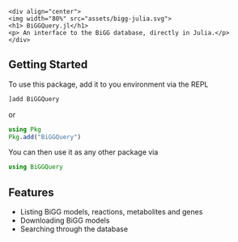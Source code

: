 ```@raw html
<div align="center">
<img width="80%" src="assets/bigg-julia.svg">
<h1> BiGGQuery.jl</h1>
<p> An interface to the BiGG database, directly in Julia.</p>
</div>
```



## Getting Started

To use this package, add it to you environment via the REPL 
```julia
]add BiGGQuery
```
or
```julia
using Pkg
Pkg.add("BiGGQuery")
```

You can then use it as any other package via 
```julia
using BiGGQuery
```


## Features

- Listing BiGG models, reactions, metabolites and genes
- Downloading BiGG models
- Searching through the database

